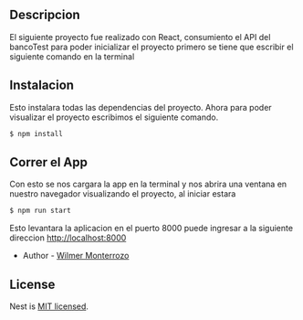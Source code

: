 ## Descripcion

El siguiente proyecto fue realizado con React, consumiento el API del bancoTest para poder inicializar el proyecto primero se tiene que escribir el siguiente comando en la terminal

## Instalacion

Esto instalara todas las dependencias del proyecto. Ahora para poder visualizar el proyecto escribimos el siguiente comando.


```bash
$ npm install
```

## Correr el App

Con esto se nos cargara la app en la terminal y nos abrira una ventana en nuestro navegador visualizando el proyecto, al iniciar estara

```bash
$ npm run start
```
Esto levantara la aplicacion en el puerto 8000 puede ingresar a la siguiente direccion [http://localhost:8000](http://localhost:8000)

- Author - [Wilmer Monterrozo](https://github.com/Wharem85-25)


## License

Nest is [MIT licensed](LICENSE).
